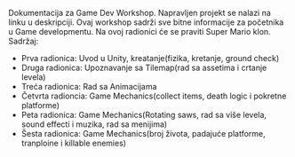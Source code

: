 Dokumentacija za Game Dev Workshop. Napravljen projekt se nalazi na linku u deskripciji.
Ovaj workshop sadrži sve bitne informacije za početnika u Game developmentu. Na ovoj radionici će se praviti Super Mario klon.
Sadržaj:
  - Prva radionica: Uvod u Unity, kreatanje(fizika, kretanje, ground check)
  - Druga radionica: Upoznavanje sa Tilemap(rad sa assetima i crtanje levela)
  - Treća radionica: Rad sa Animacijama
  - Četvrta radioncia: Game Mechanics(collect items, death logic i pokretne platforme)
  - Peta radionica: Game Mechanics(Rotating saws, rad sa više levela, sound effecti i muzika, rad sa menijima)
  - Šesta radionica: Game Mechanics(broj života, padajuće platforme, tranploine i killable enemies)



